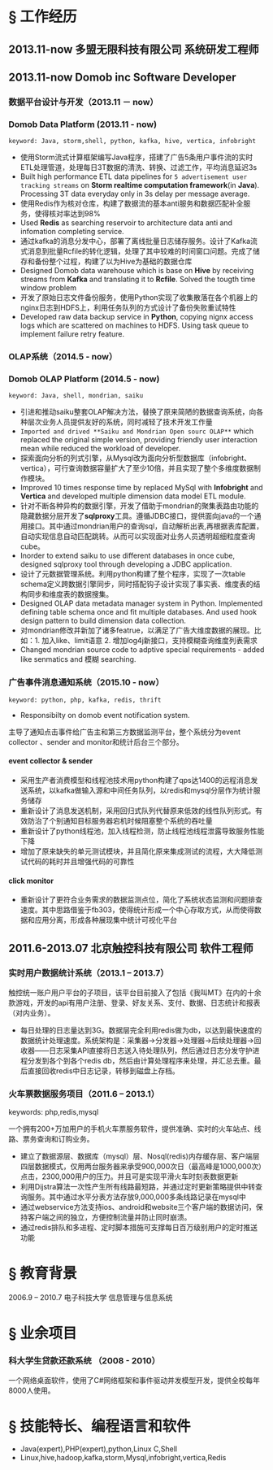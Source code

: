 # § 工作经历

## 2013.11-now        多盟无限科技有限公司     系统研发工程师
## 2013.11-now        Domob inc             Software Developer

### 数据平台设计与开发（2013.11 － now）
### Domob Data Platform (2013.11 - now)

``keyword: Java, storm,shell, python, kafka, hive, vertica, infobright``

* 使用Storm流式计算框架编写Java程序，搭建了广告5条用户事件流的实时ETL处理管道，处理每日3T数据的清洗、转换、过滤工作，平均消息延迟3s
* Built high performance ETL data pipelines for ``5 advertisement user tracking streams`` on **Storm realtime computation framework**(in **Java**). Processing 3T data everyday only in 3s delay per message average.
* 使用Redis作为核对仓库，构建了数据流的基本anti服务和数据匹配补全服务，使得核对率达到98%
* Used **Redis** as searching reservoir to architecture data anti and infomation completing service.
* 通过kafka的消息分发中心，部署了离线批量日志储存服务。设计了Kafka流式消息到批量Rcfile的转化逻辑，处理了其中较难的时间窗口问题。完成了储存和备份整个过程，构建了以为Hive为基础的数据仓库
* Designed Domob data warehouse which is base on **Hive** by receiving streams from **Kafka** and translating it to **Rcfile**. Solved the tougth time window problem
* 开发了原始日志文件备份服务，使用Python实现了收集散落在各个机器上的nginx日志到HDFS上，利用任务队列的方式设计了备份失败重试特性
* Developed raw data backup service in **Python**, copying nignx access logs which are scattered on machines to HDFS. Using task queue to implement failure retry feature.

### OLAP系统（2014.5 - now）
### Domob OLAP Platform (2014.5 - now)

``keyword: Java, shell, mondrian, saiku``

* 引进和推动saiku整套OLAP解决方法，替换了原来简陋的数据查询系统，向各种层次业务人员提供友好的系统，同时减轻了技术开发工作量
* ``Imported and drived **Saiku and Mondrian Open sourc OLAP**`` which replaced the original simple version, providing friendly user interaction mean while reduced the workload of developer.
* 探索面向分析的列式引擎，从Mysql改为面向分析型数据库（infobright、vertica），可行查询数据容量扩大了至少10倍，并且实现了整个多维度数据制作模块。
* Improved 10 times response time by replaced MySql with **Infobright** and **Vertica** and developed multiple dimension data model ETL module.
* 针对不断各种异构的数据引擎，开发了借助于mondrian的聚集表路由功能的隐藏数据分层开发了**sqlproxy**工具。遵循JDBC接口，提供面向java的一个通用接口。其中通过mondrian用户的查询sql，自动解析出表,再根据表库配置，自动实现信息自动匹配跳转。从而可以实现面对业务人员透明超细粒度查询cube。
* Inorder to extend saiku to use different databases in once cube, designed sqlproxy tool through developing a JDBC application.
* 设计了元数据管理系统。利用python构建了整个程序，实现了一次table schema定义跨数据引擎同步，同时搭配钩子设计实现了事实表、维度表的结构同步和维度表的数据搜集。
* Designed OLAP data metadata manager system in Python. Implemented defining table schema once and fit multiple databases. And used hook design pattern to build dimension data collection.
* 对mondrian修改并新加了诸多featrue，以满足了广告大维度数据的展现。比如：1. 加入like、limit语意 2. 增加log4j新接口，支持模糊查询维度列表需求
* Changed mondrian source code to adptive special requirements - added like senmatics and 模糊 searching.

### 广告事件消息通知系统（2015.10 - now）
``keyword: python, php, kafka, redis, thrift``
- Responsibilty on domob event notification system.

主导了通知点击事件给广告主和第三方数据监测平台，整个系统分为event collector 、sender and monitor和统计后台三个部分。

#### event collector & sender
* 采用生产者消费模型和线程池技术用python构建了qps达1400的远程消息发送系统，以kafka做输入源和中间任务队列，以redis和mysql分层作为统计服务储存
* 重新设计了消息发送机制，采用回归式队列代替原来低效的线性队列形式。有效防治了个别通知目标服务器宕机时候阻塞整个系统的吞吐量
* 重新设计了python线程池，加入线程检测，防止线程池线程泄露导致服务性能下降
* 增加了原来缺失的单元测试模块，并且简化原来集成测试的流程，大大降低测试代码的耗时并且增强代码的可靠性

#### click monitor
* 重新设计了更符合业务需求的数据监测点位，简化了系统状态监测和问题排查速度。其中思路借鉴于fb303，使得统计形成一个中心存取方式，从而使得数据和应用分离，形成各种展现集中统计可视化平台

## 2011.6-2013.07     北京触控科技有限公司     软件工程师
### 实时用户数据统计系统（2013.1 – 2013.7）

触控统一账户用户平台的子项目，该平台目前接入了包括《我叫MT》在内的十余款游戏，开发的api有用户注册、登录、好友关系、支付、数据、日志统计和报表（对内业务）。

* 每日处理的日志量达到3G。数据层完全利用redis做为db，以达到最快速度的数据统计处理速度。系统架构是：采集器->分发器->处理器->后续处理器->回收器——日志采集API直接将日志送入待处理队列，然后通过日志分发守护进程分发到各个到各个redis db，然后由计算处理程序来处理，并汇总去重。最后直接回收redis中日志记录，转移到磁盘上存档。

### 火车票数据服务项目（2011.6 – 2013.1）                                                                                                                     
keywords: php,redis,mysql

一个拥有200+万加用户的手机火车票服务软件，提供准确、实时的火车站点、线路、票务查询和订购业务。

* 建立了数据源层、数据库（mysql）层、Nosql(redis)内存缓存层、客户端层四层数据模式，仅用两台服务器来承受900,000次日（最高峰是1000,000次）点击，2300,000用户的压力。并且可是实现平滑火车时刻表数据更新
* 利用Dijstra算法一次性产生所有线路最短路，并通过定时更新策略提供中转查询服务。其中通过水平分表方法存放9,000,000多条线路记录在mysql中
* 通过webservice方法支持ios、android和website三个客户端的数据访问，保持客户端之间的独立，方便控制流量并防止同时崩溃。
* 通过redis排队和多进程、定时脚本措施可支撑每日百万级别用户的定时推送功能

# § 教育背景
2006.9 – 2010.7     电子科技大学     信息管理与信息系统

# § 业余项目

### 科大学生贷款还款系统 （2008 - 2010）
一个网络桌面软件，使用了C#网络框架和事件驱动并发模型开发，提供全校每年8000人使用。

# § 技能特长、编程语言和软件

* Java(expert),PHP(expert),python,Linux C,Shell
* Linux,hive,hadoop,kafka,storm,Mysql,infobright,vertica,Redis
